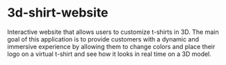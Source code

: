 # 3d-shirt-website
Interactive website that allows users to customize t-shirts in 3D. The main goal of this application is to provide customers with a dynamic and immersive experience by allowing them to change colors and place their logo on a virtual t-shirt and see how it looks in real time on a 3D model.
